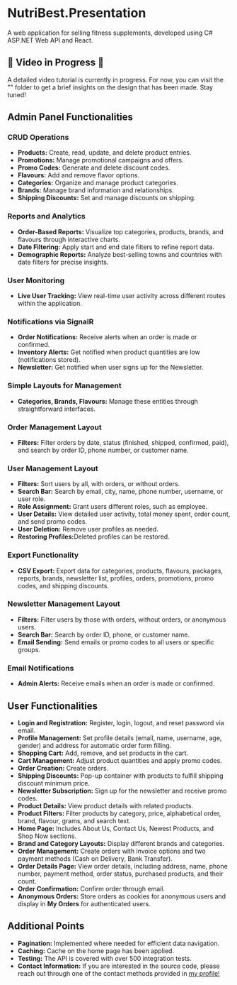 # NutriBest.Presentation
A web application for selling fitness supplements, developed using C# ASP.NET Web API and React.
## 🚧 Video in Progress 🚧
A detailed video tutorial is currently in progress. For now, you can visit the "<a href=""></a>" folder to get a brief insights on the design that has been made. Stay tuned!

<h2>Admin Panel Functionalities</h2>

<h3>CRUD Operations</h3>
<ul>
    <li><strong>Products:</strong> Create, read, update, and delete product entries.</li>
    <li><strong>Promotions:</strong> Manage promotional campaigns and offers.</li>
    <li><strong>Promo Codes:</strong> Generate and delete discount codes.</li>
    <li><strong>Flavours:</strong> Add and remove flavor options.</li>
    <li><strong>Categories:</strong> Organize and manage product categories.</li>
    <li><strong>Brands:</strong> Manage brand information and relationships.</li>
    <li><strong>Shipping Discounts:</strong> Set and manage discounts on shipping.</li>
</ul>

<h3>Reports and Analytics</h3>
<ul>
    <li><strong>Order-Based Reports:</strong> Visualize top categories, products, brands, and flavours through interactive charts.</li>
    <li><strong>Date Filtering:</strong> Apply start and end date filters to refine report data.</li>
    <li><strong>Demographic Reports:</strong> Analyze best-selling towns and countries with date filters for precise insights.</li>
</ul>

<h3>User Monitoring</h3>
<ul>
    <li><strong>Live User Tracking:</strong> View real-time user activity across different routes within the application.</li>
</ul>

<h3>Notifications via SignalR</h3>
<ul>
    <li><strong>Order Notifications:</strong> Receive alerts when an order is made or confirmed.</li>
    <li><strong>Inventory Alerts:</strong> Get notified when product quantities are low (notifications stored).</li>
    <li><strong>Newsletter:</strong> Get notified when user signs up for the Newsletter.</li>
</ul>

<h3>Simple Layouts for Management</h3>
<ul>
    <li><strong>Categories, Brands, Flavours:</strong> Manage these entities through straightforward interfaces.</li>
</ul>

<h3>Order Management Layout</h3>
<ul>
    <li><strong>Filters:</strong> Filter orders by date, status (finished, shipped, confirmed, paid), and search by order ID, phone number, or customer name.</li>
</ul>

<h3>User Management Layout</h3>
<ul>
    <li><strong>Filters:</strong> Sort users by all, with orders, or without orders.</li>
    <li><strong>Search Bar:</strong> Search by email, city, name, phone number, username, or user role.</li>
    <li><strong>Role Assignment:</strong> Grant users different roles, such as employee.</li>
    <li><strong>User Details:</strong> View detailed user activity, total money spent, order count, and send promo codes.</li>
    <li><strong>User Deletion:</strong> Remove user profiles as needed.</li>
    <li><strong>Restoring Profiles:</strong>Deleted profiles can be restored.</li>
</ul>

<h3>Export Functionality</h3>
<ul>
    <li><strong>CSV Export:</strong> Export data for categories, products, flavours, packages, reports, brands, newsletter list, profiles, orders, promotions, promo codes, and shipping discounts.</li>
</ul>

<h3>Newsletter Management Layout</h3>
<ul>
    <li><strong>Filters:</strong> Filter users by those with orders, without orders, or anonymous users.</li>
    <li><strong>Search Bar:</strong> Search by order ID, phone, or customer name.</li>
    <li><strong>Email Sending:</strong> Send emails or promo codes to all users or specific groups.</li>
</ul>

<h3>Email Notifications</h3>
<ul>
    <li><strong>Admin Alerts:</strong> Receive emails when an order is made or confirmed.</li>
</ul>


<h2>User Functionalities</h2>

<ul>
    <li><strong>Login and Registration:</strong> Register, login, logout, and reset password via email.</li>
    <li><strong>Profile Management:</strong> Set profile details (email, name, username, age, gender) and address for automatic order form filling.</li>
    <li><strong>Shopping Cart:</strong> Add, remove, and set products in the cart.</li>
    <li><strong>Cart Management:</strong> Adjust product quantities and apply promo codes.</li>
    <li><strong>Order Creation:</strong> Create orders.</li>
    <li><strong>Shipping Discounts:</strong> Pop-up container with products to fulfill shipping discount minimum price.</li>
    <li><strong>Newsletter Subscription:</strong> Sign up for the newsletter and receive promo codes.</li>
    <li><strong>Product Details:</strong> View product details with related products.</li>
    <li><strong>Product Filters:</strong> Filter products by category, price, alphabetical order, brand, flavour, grams, and search text.</li>
    <li><strong>Home Page:</strong> Includes About Us, Contact Us, Newest Products, and Shop Now sections.</li>
    <li><strong>Brand and Category Layouts:</strong> Display different brands and categories.</li>
    <li><strong>Order Management:</strong> Create orders with invoice options and two payment methods (Cash on Delivery, Bank Transfer).</li>
    <li><strong>Order Details Page:</strong> View order details, including address, name, phone number, payment method, order status, purchased products, and their count.</li>
    <li><strong>Order Confirmation:</strong> Confirm order through email.</li>
    <li><strong>Anonymous Orders:</strong> Store orders as cookies for anonymous users and display in <strong>My Orders</strong> for authenticated users.</li>
</ul>

<h2>Additional Points</h2>
<ul>
    <li><strong>Pagination:</strong> Implemented where needed for efficient data navigation.</li>
    <li><strong>Caching:</strong> Cache on the home page has been applied.</li>
    <li><strong>Testing:</strong> The API is covered with over 500 integration tests.</li>
    <li><strong>Contact Information:</strong> If you are interested in the source code, please reach out through one of the contact methods provided in <a href="https://github.com/georgi2005atanasov">my profile!</a></li>
</ul>
